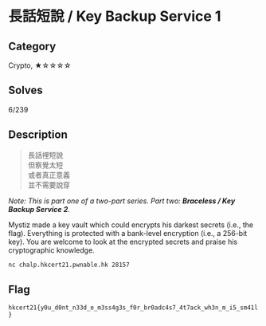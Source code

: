 長話短說 / Key Backup Service 1
===

## Category

Crypto, ★☆☆☆☆

## Solves

6/239

## Description

> 長話𥚃短說  
> 但察覺太短  
> 或者真正意義  
> 並不需要說穿  

_Note: This is part one of a two-part series. Part two: **Braceless / Key Backup Service 2**._

Mystiz made a key vault which could encrypts his darkest secrets (i.e., the flag). Everything is protected with a bank-level encryption (i.e., a 256-bit key). You are welcome to look at the encrypted secrets and praise his cryptographic knowledge.

```bash
nc chalp.hkcert21.pwnable.hk 28157
```

## Flag

`hkcert21{y0u_d0nt_n33d_e_m3ss4g3s_f0r_br0adc4s7_4t7ack_wh3n_m_i5_sm41l}`
